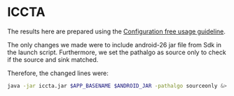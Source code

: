 # ICCTA

The results here are prepared using the [Configuration free usage guideline](https://github.com/lilicoding/soot-infoflow-android-iccta/wiki/Configuration%E2%80%93free-usage-of-IccTA).

The only changes we made were to include android-26 jar file from Sdk in the launch script. Furthermore, we set the pathalgo as source only to check if the source and sink matched. 

Therefore, the changed lines were: 

```bash
java -jar iccta.jar $APP_BASENAME $ANDROID_JAR -pathalgo sourceonly &> $PATH_LOGS/$APP_BASENAME-iccta.txt
```
